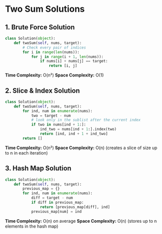 # Two Sum Solutions

## 1. Brute Force Solution

```python
class Solution(object):
    def twoSum(self, nums, target):
        # Check every pair of indices
        for i in range(len(nums)):
            for j in range(i + 1, len(nums)):
                if nums[i] + nums[j] == target:
                    return [i, j]
```

**Time Complexity:** O(n²)
**Space Complexity:** O(1)

## 2. Slice & Index Solution

```python
class Solution(object):
    def twoSum(self, nums, target):
        for ind, num in enumerate(nums):
            two = target - num
            # look only in the sublist after the current index
            if two in nums[ind + 1:]:
                ind_two = nums[ind + 1:].index(two)
                return [ind, ind + 1 + ind_two]
        return []
```

**Time Complexity:** O(n²)
**Space Complexity:** O(n)
(creates a slice of size up to n in each iteration)

## 3. Hash Map Solution

```python
class Solution(object):
    def twoSum(self, nums, target):
        previous_map = {}
        for ind, num in enumerate(nums):
            diff = target - num
            if diff in previous_map:
                return [previous_map[diff], ind]
            previous_map[num] = ind
```

**Time Complexity:** O(n) on average
**Space Complexity:** O(n)
(stores up to n elements in the hash map)

